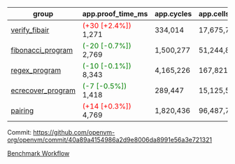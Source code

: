 | group | app.proof_time_ms | app.cycles | app.cells_used | leaf.proof_time_ms | leaf.cycles | leaf.cells_used |
| -- | -- | -- | -- | -- | -- | -- |
| [verify_fibair](https://github.com/openvm-org/openvm/blob/benchmark-results/benchmarks-pr/1539/verify_fibair-40a89a4154986a2d9e8006da8991e56a3e721321.md) |<span style='color: red'>(+30 [+2.4%])</span> 1,271 |  334,014 |  17,675,762 |- | - | - |
| [fibonacci_program](https://github.com/openvm-org/openvm/blob/benchmark-results/benchmarks-pr/1539/fibonacci-40a89a4154986a2d9e8006da8991e56a3e721321.md) |<span style='color: green'>(-20 [-0.7%])</span> 2,769 |  1,500,277 |  51,244,863 |- | - | - |
| [regex_program](https://github.com/openvm-org/openvm/blob/benchmark-results/benchmarks-pr/1539/regex-40a89a4154986a2d9e8006da8991e56a3e721321.md) |<span style='color: green'>(-10 [-0.1%])</span> 8,343 |  4,165,226 |  167,821,872 |- | - | - |
| [ecrecover_program](https://github.com/openvm-org/openvm/blob/benchmark-results/benchmarks-pr/1539/ecrecover-40a89a4154986a2d9e8006da8991e56a3e721321.md) |<span style='color: green'>(-7 [-0.5%])</span> 1,418 |  289,447 |  15,125,546 |- | - | - |
| [pairing](https://github.com/openvm-org/openvm/blob/benchmark-results/benchmarks-pr/1539/pairing-40a89a4154986a2d9e8006da8991e56a3e721321.md) |<span style='color: red'>(+14 [+0.3%])</span> 4,769 |  1,820,436 |  96,487,767 |- | - | - |


Commit: https://github.com/openvm-org/openvm/commit/40a89a4154986a2d9e8006da8991e56a3e721321

[Benchmark Workflow](https://github.com/openvm-org/openvm/actions/runs/14136640288)
